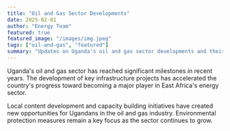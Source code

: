 ```yaml
---
title: "Oil and Gas Sector Developments"
date: 2025-02-01
author: "Energy Team"
featured: true
featured_image: "/images/img.jpeg"
tags: ["oil-and-gas", "featured"]
summary: "Updates on Uganda's oil and gas sector developments and their impact on the economy."
---
```


Uganda's oil and gas sector has reached significant milestones in recent years. The development of key infrastructure projects has accelerated the country's progress toward becoming a major player in East Africa's energy sector.

Local content development and capacity building initiatives have created new opportunities for Ugandans in the oil and gas industry. Environmental protection measures remain a key focus as the sector continues to grow.